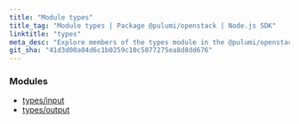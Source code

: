 ```yaml
---
title: "Module types"
title_tag: "Module types | Package @pulumi/openstack | Node.js SDK"
linktitle: "types"
meta_desc: "Explore members of the types module in the @pulumi/openstack package."
git_sha: "41d3d00a04d6c1b0259c10c5077275ea8d8dd676"
---
```


<!-- WARNING: this page was generated by a tool. Do not edit it by hand. -->
<!-- To change it, please see https://github.com/pulumi/docs/tree/master/tools/tscdocgen. -->


<h3>Modules</h3>
<ul class="api">
    <li><a href="input/"><span class="symbol module"></span>types/input</a></li>
    <li><a href="output/"><span class="symbol module"></span>types/output</a></li>
</ul>








